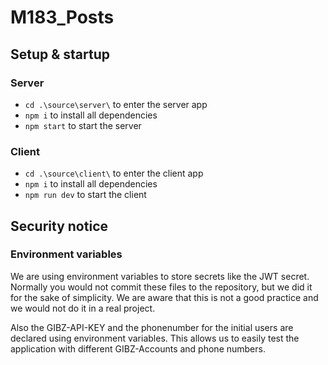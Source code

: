 # M183_Posts

## Setup & startup

### Server

* `cd .\source\server\` to enter the server app
* `npm i` to install all dependencies
* `npm start` to start the server

### Client

* `cd .\source\client\` to enter the client app
* `npm i` to install all dependencies
* `npm run dev` to start the client

## Security notice

### Environment variables

We are using environment variables to store secrets like the JWT secret. Normally you would not commit these files to the repository, but we did it for the sake of simplicity. We are aware that this is not a good practice and we would not do it in a real project.

Also the GIBZ-API-KEY and the phonenumber for the initial users are declared using environment variables. This allows us to easily test the application with different GIBZ-Accounts and phone numbers.
